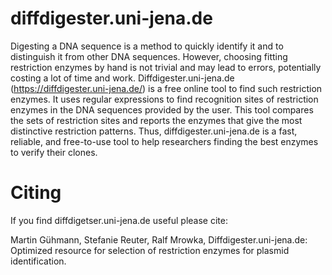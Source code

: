 # diffdigester.uni-jena.de

Digesting a DNA sequence is a method to quickly identify it and to distinguish it from other DNA sequences. However, choosing fitting restriction enzymes by hand is not trivial and may lead to errors, potentially costing a lot of time and work. Diffdigester.uni-jena.de (https://diffdigester.uni-jena.de/) is a free online tool to find such restriction enzymes. It uses regular expressions to find recognition sites of restriction enzymes in the DNA sequences provided by the user. This tool compares the sets of restriction sites and reports the enzymes that give the most distinctive restriction patterns. Thus, diffdigester.uni-jena.de is a fast, reliable, and free-to-use tool to help researchers finding the best enzymes to verify their clones.

# Citing

If you find diffdigetser.uni-jena.de useful please cite:

Martin Gühmann, Stefanie Reuter, Ralf Mrowka, Diffdigester.uni-jena.de: Optimized resource for selection of restriction enzymes for plasmid identification.

